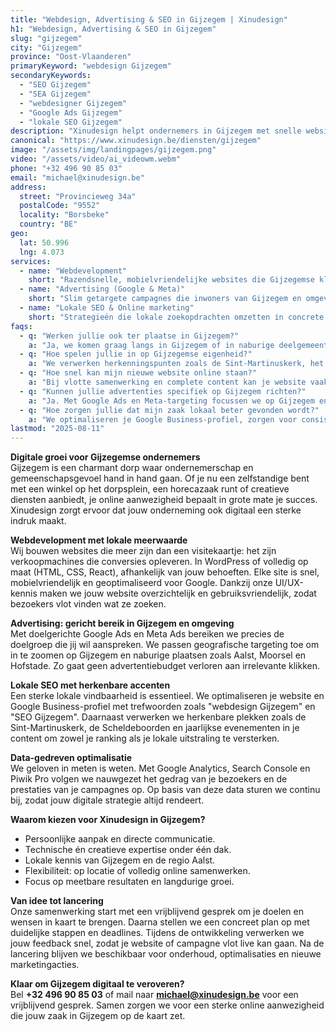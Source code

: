 ```yaml
---
title: "Webdesign, Advertising & SEO in Gijzegem | Xinudesign"
h1: "Webdesign, Advertising & SEO in Gijzegem"
slug: "gijzegem"
city: "Gijzegem"
province: "Oost-Vlaanderen"
primaryKeyword: "webdesign Gijzegem"
secondaryKeywords:
  - "SEO Gijzegem"
  - "SEA Gijzegem"
  - "webdesigner Gijzegem"
  - "Google Ads Gijzegem"
  - "lokale SEO Gijzegem"
description: "Xinudesign helpt ondernemers in Gijzegem met snelle websites, gerichte advertenties en lokale SEO-strategieën die inspelen op de troeven van het dorp."
canonical: "https://www.xinudesign.be/diensten/gijzegem"
image: "/assets/img/landingpages/gijzegem.png"
video: "/assets/video/ai_videowm.webm"
phone: "+32 496 90 85 03"
email: "michael@xinudesign.be"
address:
  street: "Provincieweg 34a"
  postalCode: "9552"
  locality: "Borsbeke"
  country: "BE"
geo:
  lat: 50.996
  lng: 4.073
services:
  - name: "Webdevelopment"
    short: "Razendsnelle, mobielvriendelijke websites die Gijzegemse klanten overtuigen en converteren."
  - name: "Advertising (Google & Meta)"
    short: "Slim getargete campagnes die inwoners van Gijzegem en omgeving gericht bereiken."
  - name: "Lokale SEO & Online marketing"
    short: "Strategieën die lokale zoekopdrachten omzetten in concrete aanvragen en verkopen."
faqs:
  - q: "Werken jullie ook ter plaatse in Gijzegem?"
    a: "Ja, we komen graag langs in Gijzegem of in naburige deelgemeenten zoals [Aalst](https://www.xinudesign.be/diensten/aalst), [Hofstade](https://www.xinudesign.be/diensten/hofstade) en [Moorsel](https://www.xinudesign.be/diensten/moorsel) voor een persoonlijke strategie-sessie."
  - q: "Hoe spelen jullie in op Gijzegemse eigenheid?"
    a: "We verwerken herkenningspunten zoals de Sint-Martinuskerk, het dorpsplein en lokale evenementen zoals de kermis van Gijzegem in je content en advertenties."
  - q: "Hoe snel kan mijn nieuwe website online staan?"
    a: "Bij vlotte samenwerking en complete content kan je website vaak binnen 2 tot 3 weken live zijn."
  - q: "Kunnen jullie advertenties specifiek op Gijzegem richten?"
    a: "Ja. Met Google Ads en Meta-targeting focussen we op Gijzegem en omliggende regio's om jouw doelgroep exact te bereiken."
  - q: "Hoe zorgen jullie dat mijn zaak lokaal beter gevonden wordt?"
    a: "We optimaliseren je Google Business-profiel, zorgen voor consistente NAP-gegevens en bouwen lokale backlinks rond zoekwoorden zoals 'webdesigner Gijzegem'."
lastmod: "2025-08-11"
---
```


**Digitale groei voor Gijzegemse ondernemers**  
Gijzegem is een charmant dorp waar ondernemerschap en gemeenschapsgevoel hand in hand gaan. Of je nu een zelfstandige bent met een winkel op het dorpsplein, een horecazaak runt of creatieve diensten aanbiedt, je online aanwezigheid bepaalt in grote mate je succes. Xinudesign zorgt ervoor dat jouw onderneming ook digitaal een sterke indruk maakt.

**Webdevelopment met lokale meerwaarde**  
Wij bouwen websites die meer zijn dan een visitekaartje: het zijn verkoopmachines die conversies opleveren. In WordPress of volledig op maat (HTML, CSS, React), afhankelijk van jouw behoeften. Elke site is snel, mobielvriendelijk en geoptimaliseerd voor Google. Dankzij onze UI/UX-kennis maken we jouw website overzichtelijk en gebruiksvriendelijk, zodat bezoekers vlot vinden wat ze zoeken.

**Advertising: gericht bereik in Gijzegem en omgeving**  
Met doelgerichte Google Ads en Meta Ads bereiken we precies de doelgroep die jij wil aanspreken. We passen geografische targeting toe om in te zoomen op Gijzegem en naburige plaatsen zoals Aalst, Moorsel en Hofstade. Zo gaat geen advertentiebudget verloren aan irrelevante klikken.

**Lokale SEO met herkenbare accenten**  
Een sterke lokale vindbaarheid is essentieel. We optimaliseren je website en Google Business-profiel met trefwoorden zoals "webdesign Gijzegem" en "SEO Gijzegem". Daarnaast verwerken we herkenbare plekken zoals de Sint-Martinuskerk, de Scheldeboorden en jaarlijkse evenementen in je content om zowel je ranking als je lokale uitstraling te versterken.

**Data-gedreven optimalisatie**  
We geloven in meten is weten. Met Google Analytics, Search Console en Piwik Pro volgen we nauwgezet het gedrag van je bezoekers en de prestaties van je campagnes op. Op basis van deze data sturen we continu bij, zodat jouw digitale strategie altijd rendeert.

**Waarom kiezen voor Xinudesign in Gijzegem?**

- Persoonlijke aanpak en directe communicatie.
- Technische én creatieve expertise onder één dak.
- Lokale kennis van Gijzegem en de regio Aalst.
- Flexibiliteit: op locatie of volledig online samenwerken.
- Focus op meetbare resultaten en langdurige groei.

**Van idee tot lancering**  
Onze samenwerking start met een vrijblijvend gesprek om je doelen en wensen in kaart te brengen. Daarna stellen we een concreet plan op met duidelijke stappen en deadlines. Tijdens de ontwikkeling verwerken we jouw feedback snel, zodat je website of campagne vlot live kan gaan. Na de lancering blijven we beschikbaar voor onderhoud, optimalisaties en nieuwe marketingacties.

**Klaar om Gijzegem digitaal te veroveren?**  
Bel **+32 496 90 85 03** of mail naar **[michael@xinudesign.be](mailto:michael@xinudesign.be)** voor een vrijblijvend gesprek. Samen zorgen we voor een sterke online aanwezigheid die jouw zaak in Gijzegem op de kaart zet.
